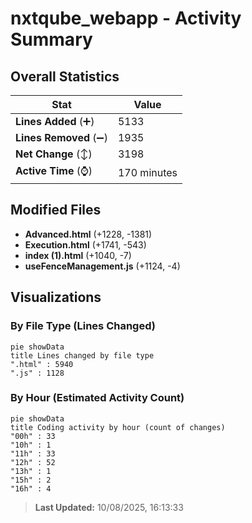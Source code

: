 # nxtqube_webapp - Activity Summary 

## Overall Statistics

| Stat                   | Value                                                             |
| ---------------------- | ----------------------------------------------------------------- |
| **Lines Added** (➕)   | 5133                                          |
| **Lines Removed** (➖) | 1935                                        |
| **Net Change** (↕)    | 3198                |
| **Active Time** (⌚)   | 170 minutes |


## Modified Files
- **Advanced.html** (+1228, -1381)
- **Execution.html** (+1741, -543)
- **index (1).html** (+1040, -7)
- **useFenceManagement.js** (+1124, -4)

## Visualizations

### By File Type (Lines Changed)

```mermaid
pie showData
title Lines changed by file type
".html" : 5940
".js" : 1128
```

### By Hour (Estimated Activity Count)

```mermaid
pie showData
title Coding activity by hour (count of changes)
"00h" : 33
"10h" : 1
"11h" : 33
"12h" : 52
"13h" : 1
"15h" : 2
"16h" : 4
```


> **Last Updated:** 10/08/2025, 16:13:33